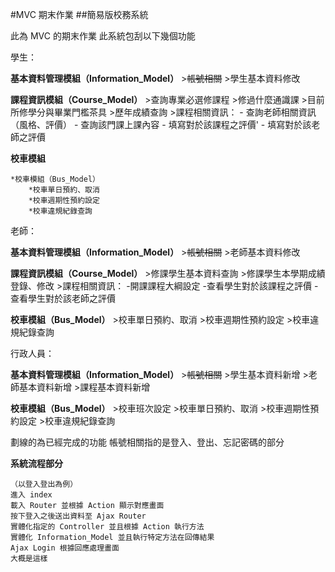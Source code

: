 #MVC 期末作業
##簡易版校務系統

此為 MVC 的期末作業
此系統包刮以下幾個功能

學生：

 **基本資料管理模組（Information_Model）**
		>~~帳號相關~~
		>學生基本資料修改
		
**課程資訊模組（Course_Model）**
		>查詢專業必選修課程
		>修過什麼通識課
		>目前所修學分與畢業門檻茶具
		>歷年成績查詢
		>課程相關資訊：
	 - 查詢老師相關資訊（風格、評價）
	 - 查詢該門課上課內容 
	 - 填寫對於該課程之評價'
	 - 填寫對於該老師之評價
		

**校車模組**

	*校車模組（Bus_Model）
		*校車單日預約、取消
		*校車週期性預約設定
		*校車違規紀錄查詢
		
老師：

**基本資料管理模組（Information_Model）**
	>~~帳號相關~~
	>老師基本資料修改
		
**課程資訊模組（Course_Model）**
	>修課學生基本資料查詢
	>修課學生本學期成績登錄、修改
	>課程相關資訊：
		-開課課程大綱設定
		-查看學生對於該課程之評價
		-查看學生對於該老師之評價
		
**校車模組（Bus_Model）**
	>校車單日預約、取消
	>校車週期性預約設定
	>校車違規紀錄查詢
	
行政人員：

**基本資料管理模組（Information_Model）**
	>~~帳號相關~~
	>學生基本資料新增
	>老師基本資料新增
	>課程基本資料新增
		
**校車模組（Bus_Model）**
	>校車班次設定
	>校車單日預約、取消
	>校車週期性預約設定
	>校車違規紀錄查詢
	
劃線的為已經完成的功能
帳號相關指的是登入、登出、忘記密碼的部分

**系統流程部分**
		
	（以登入登出為例）
	進入 index
	載入 Router 並根據 Action 顯示對應畫面
	按下登入之後送出資料至 Ajax Router
	實體化指定的 Controller 並且根據 Action 執行方法
	實體化 Information_Model 並且執行特定方法在回傳結果
	Ajax Login 根據回應處理畫面
	大概是這樣
	
